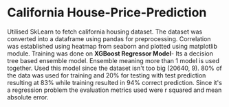 # California House-Price-Prediction

 Utilised SkLearn to fetch california housing dataset. The dataset was converted into a dataframe using pandas for preprocessing.
 Correlation was established using heatmap from seaborn and plotted using matplotlib module.
 Training was done on **XGBoost Regressor Model**- Its a decision tree based ensemble model. Ensemble meaning more than 1 model is used together. Used this model since the dataset isn't too big (20640, 9).
 80% of the data was used for training and 20% for testing with test prediction resulting at 83% while training resulted in 94% correct prediction.
 Since it's a regression problem the evaluation metrics used were r squared and mean absolute error.
